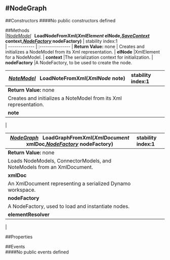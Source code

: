 #NodeGraph
---
##Constructors 
####No public constructors defined

##Methods  
|*[NodeModel](http://dynamods.github.io/DynamoAPI/Dynamo_Models/NodeModel)* **&nbsp;&nbsp;LoadNodeFromXml(*XmlElement* elNode,*[SaveContext](http://dynamods.github.io/DynamoAPI/Dynamo_Models/SaveContext)* context,*[NodeFactory](http://dynamods.github.io/DynamoAPI/Dynamo_Models/NodeFactory)* nodeFactory)** |  stability index:1  
| ------------- | :--------------- 
| **Return Value:** none
|  Creates and initializes a NodeModel from its Xml representation. 
| **elNode**
|XmlElement for a NodeModel.
| **context**
|The serialization context for initialization.
| **nodeFactory**
|A NodeFactory, to be used to create the node.


|*[NoteModel](http://dynamods.github.io/DynamoAPI/Dynamo_Models/NoteModel)* **&nbsp;&nbsp;LoadNoteFromXml(*XmlNode* note)** |  stability index:1  
| ------------- | :--------------- 
| **Return Value:** none
|  Creates and initializes a NoteModel from its Xml representation. 
| **note**
|


|*[NodeGraph](http://dynamods.github.io/DynamoAPI/Dynamo_Core/NodeGraph)* **&nbsp;&nbsp;LoadGraphFromXml(*XmlDocument* xmlDoc,*[NodeFactory](http://dynamods.github.io/DynamoAPI/Dynamo_Models/NodeFactory)* nodeFactory)** |  stability index:1  
| ------------- | :--------------- 
| **Return Value:** none
|  Loads NodeModels, ConnectorModels, and NoteModels from an XmlDocument. 
| **xmlDoc**
|An XmlDocument representing a serialized Dynamo workspace.
| **nodeFactory**
|A NodeFactory, used to load and instantiate nodes.
| **elementResolver**
|






##Properties  







##Events  
####No public events defined

